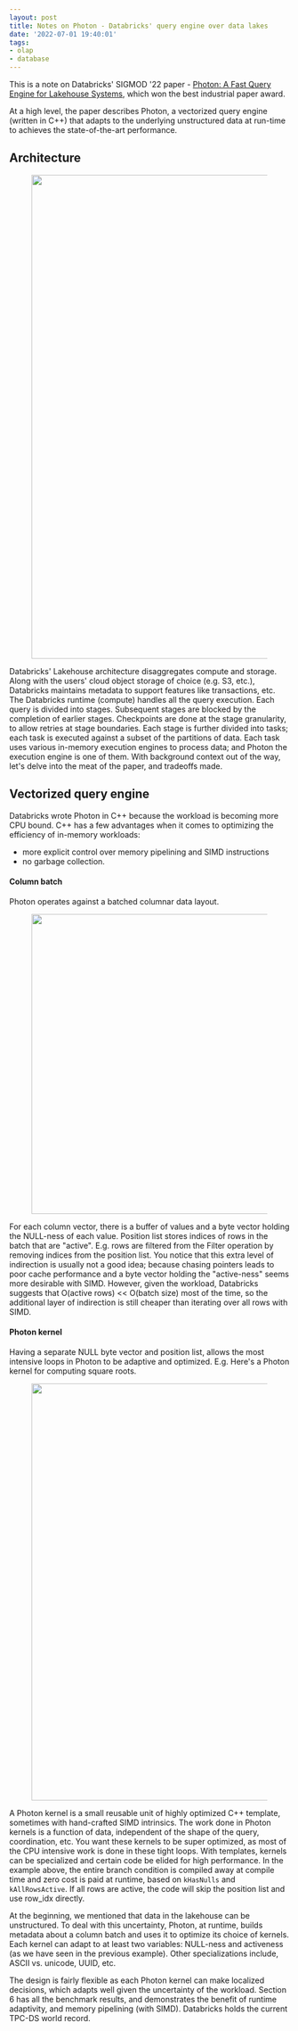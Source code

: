 ```yaml
---
layout: post
title: Notes on Photon - Databricks' query engine over data lakes
date: '2022-07-01 19:40:01'
tags:
- olap
- database
---
```


This is a note on Databricks' SIGMOD '22 paper - [Photon: A Fast Query Engine for Lakehouse Systems](https://dl.acm.org/doi/10.1145/3514221.3526054), which won the best industrial paper award.

At a high level, the paper describes Photon, a vectorized query engine (written in C++) that adapts to the underlying unstructured data at run-time to achieves the state-of-the-art performance.

## Architecture
<figure class="kg-card kg-image-card"><img src=" __GHOST_URL__ /content/images/2022/07/Screenshot-from-2022-07-01-14-04-44.png" class="kg-image" alt loading="lazy" width="1932" height="868" srcset=" __GHOST_URL__ /content/images/size/w600/2022/07/Screenshot-from-2022-07-01-14-04-44.png 600w, __GHOST_URL__ /content/images/size/w1000/2022/07/Screenshot-from-2022-07-01-14-04-44.png 1000w, __GHOST_URL__ /content/images/size/w1600/2022/07/Screenshot-from-2022-07-01-14-04-44.png 1600w, __GHOST_URL__ /content/images/2022/07/Screenshot-from-2022-07-01-14-04-44.png 1932w" sizes="(min-width: 720px) 720px"></figure>

Databricks' Lakehouse architecture disaggregates compute and storage. Along with the users' cloud object storage of choice (e.g. S3, etc.), Databricks maintains metadata to support features like transactions, etc. The Databricks runtime (compute) handles all the query execution. Each query is divided into stages. Subsequent stages are blocked by the completion of earlier stages. Checkpoints are done at the stage granularity, to allow retries at stage boundaries. Each stage is further divided into tasks; each task is executed against a subset of the partitions of data. Each task uses various in-memory execution engines to process data; and Photon the execution engine is one of them. With background context out of the way, let's delve into the meat of the paper, and tradeoffs made.

## Vectorized query engine

Databricks wrote Photon in C++ because the workload is becoming more CPU bound. C++ has a few advantages when it comes to optimizing the efficiency of in-memory workloads:

- more explicit control over memory pipelining and SIMD instructions
- no garbage collection.

#### Column batch

Photon operates against a batched columnar data layout.

<figure class="kg-card kg-image-card"><img src=" __GHOST_URL__ /content/images/2022/07/Screenshot-from-2022-07-01-15-12-31.png" class="kg-image" alt loading="lazy" width="1142" height="538" srcset=" __GHOST_URL__ /content/images/size/w600/2022/07/Screenshot-from-2022-07-01-15-12-31.png 600w, __GHOST_URL__ /content/images/size/w1000/2022/07/Screenshot-from-2022-07-01-15-12-31.png 1000w, __GHOST_URL__ /content/images/2022/07/Screenshot-from-2022-07-01-15-12-31.png 1142w" sizes="(min-width: 720px) 720px"></figure>

For each column vector, there is a buffer of values and a byte vector holding the NULL-ness of each value. Position list stores indices of rows in the batch that are "active". E.g. rows are filtered from the Filter operation by removing indices from the position list. You notice that this extra level of indirection is usually not a good idea; because chasing pointers leads to poor cache performance and a byte vector holding the "active-ness" seems more desirable with SIMD. However, given the workload, Databricks suggests that O(active rows) \<\< O(batch size) most of the time, so the additional layer of indirection is still cheaper than iterating over all rows with SIMD.

#### Photon kernel

Having a separate NULL byte vector and position list, allows the most intensive loops in Photon to be adaptive and optimized. E.g. Here's a Photon kernel for computing square roots.

<figure class="kg-card kg-image-card"><img src=" __GHOST_URL__ /content/images/2022/07/Screenshot-from-2022-07-01-15-22-11.png" class="kg-image" alt loading="lazy" width="1248" height="748" srcset=" __GHOST_URL__ /content/images/size/w600/2022/07/Screenshot-from-2022-07-01-15-22-11.png 600w, __GHOST_URL__ /content/images/size/w1000/2022/07/Screenshot-from-2022-07-01-15-22-11.png 1000w, __GHOST_URL__ /content/images/2022/07/Screenshot-from-2022-07-01-15-22-11.png 1248w" sizes="(min-width: 720px) 720px"></figure>

A Photon kernel is a small reusable unit of highly optimized C++ template, sometimes with hand-crafted SIMD intrinsics. The work done in Photon kernels is a function of data, independent of the shape of the query, coordination, etc. You want these kernels to be super optimized, as most of the CPU intensive work is done in these tight loops. With templates, kernels can be specialized and certain code be elided for high performance. In the example above, the entire branch condition is compiled away at compile time and zero cost is paid at runtime, based on `kHasNulls` and `kAllRowsActive`. If all rows are active, the code will skip the position list and use row\_idx directly.

At the beginning, we mentioned that data in the lakehouse can be unstructured. To deal with this uncertainty, Photon, at runtime, builds metadata about a column batch and uses it to optimize its choice of kernels. Each kernel can adapt to at least two variables: NULL-ness and activeness (as we have seen in the previous example). Other specializations include, ASCII vs. unicode, UUID, etc.

The design is fairly flexible as each Photon kernel can make localized decisions, which adapts well given the uncertainty of the workload. Section 6 has all the benchmark results, and demonstrates the benefit of runtime adaptivity, and memory pipelining (with SIMD). Databricks holds the current TPC-DS world record.

